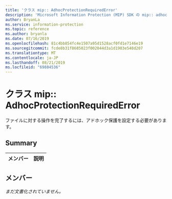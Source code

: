 ```yaml
---
title: 'クラス mip:: AdhocProtectionRequiredError'
description: 'Microsoft Information Protection (MIP) SDK の mip:: adhocprotectionrequirederror クラスについて説明します。'
author: BryanLa
ms.service: information-protection
ms.topic: reference
ms.author: bryanla
ms.date: 07/16/2019
ms.openlocfilehash: 81c4bb854fc4e1507a95d1528acf0fd1e7146e19
ms.sourcegitcommit: fcde8b31f8685023f002044d3a1d1903e548d207
ms.translationtype: MT
ms.contentlocale: ja-JP
ms.lasthandoff: 08/21/2019
ms.locfileid: "69884536"
---
```

# <a name="class-mipadhocprotectionrequirederror"></a>クラス mip:: AdhocProtectionRequiredError 
ファイルに対する操作を完了するには、アドホック保護を設定する必要があります。
  
## <a name="summary"></a>Summary
 メンバー                        | 説明                                
--------------------------------|---------------------------------------------
  
## <a name="members"></a>メンバー
_まだ文書化されていません。_
